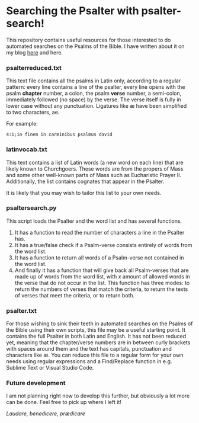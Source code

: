 # Searching the Psalter with psalter-search!

This repository contains useful resources for those interested to do automated searches on the Psalms of the Bible.
I have written about it on my blog [here](https://digitalorientalist.com/2017/12/11/tackling-poetry-with-python/) and here.

### psalterreduced.txt
This text file contains all the psalms in Latin only, according to a regular pattern: every line contains a line of the psalter, 
every line opens with the psalm **chapter** number, a colon, the psalm **verse** number, a semi-colon, immediately followed (no space)
by the verse. The verse itself is fully in lower case without any punctuation. Ligatures like æ have been simplified to two characters, ae.

For example:
```
4:1;in finem in carminibus psalmus david
```

### latinvocab.txt
This text contains a list of Latin words (a new word on each line) that are likely known to Churchgoers. These words are from 
the propers of Mass and some other well-known parts of Mass such as Eucharistic Prayer II. Additionally, the list contains 
cognates that appear in the Psalter.

It is likely that you may wish to tailor this list to your own needs.

### psaltersearch.py
This script loads the Psalter and the word list and has several functions.
1. It has a function to read the number of characters a line in the Psalter has.
2. It has a true/false check if a Psalm-verse consists entirely of words from the word list.
3. It has a function to return all words of a Psalm-verse not contained in the word list.
4. And finally it has a function that will give back all Psalm-verses that are made up of words from the word list, with *x* amount of 
allowed words in the verse that do not occur in the list. This function has three modes: to return the numbers of verses that match the 
criteria, to return the texts of verses that meet the criteria, or to return both.


### psalter.txt
For those wishing to sink their teeth in automated searches on the Psalms of the Bible using their own scripts, this file may be a useful starting point. It contains the full Psalter in both Latin and English. It has not been reduced yet, meaning that the chapter/verse numbers are in between curly brackets with spaces around them and the text has capitals, punctuation and characters like æ. You can reduce this file to a regular form for your own needs using regular expressions and a Find/Replace function in e.g. Sublime Text or Visual Studio Code.

### Future development
I am not planning right now to develop this further, but obviously a lot more can be done. Feel free to pick up where I left it!

*Laudare, benedicere, prædicare*

